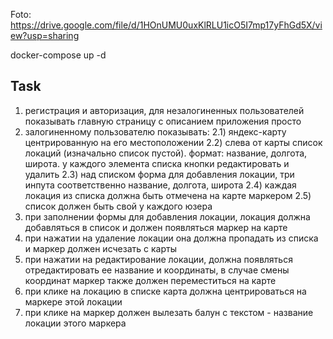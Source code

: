 Foto: https://drive.google.com/file/d/1HOnUMU0uxKlRLU1icO5I7mp17yFhGd5X/view?usp=sharing

docker-compose up -d

## Task

1) регистрация и авторизация, для незалогиненных пользователей показывать главную страницу с описанием приложения просто
2) залогиненному пользователю показывать: 
2.1) яндекс-карту центрированную на его местоположении
2.2) слева от карты список локаций (изначально список пустой). формат: название, долгота, широта. у каждого элемента списка кнопки редактировать и удалить
2.3) над списком форма для добавления локации, три инпута соответственно название, долгота, широта
2.4) каждая локация из списка должна быть отмечена на карте маркером
2.5) список должен быть свой у каждого юзера
3) при заполнении формы для добавления локации, локация должна добавляться в список и должен появляться маркер на карте
4) при нажатии на удаление локации она должна пропадать из списка и маркер должен исчезать с карты
5) при нажатии на редактирование локации, должна появляться отредактировать ее название и координаты, в случае смены координат маркер также должен переместиться на карте
6) при клике на локацию в списке карта должна центрироваться на маркере этой локации
7) при клике на маркер должен вылезать балун с текстом - название локации этого маркера
